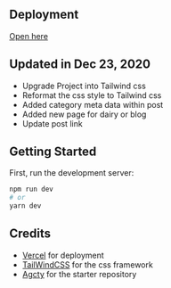 ## Deployment
[Open here](https://chanrose.vercel.app)


## Updated in Dec 23, 2020

- Upgrade Project into Tailwind css
- Reformat the css style to Tailwind css
- Added category meta data within post
- Added new page for dairy or blog
- Update post link

## Getting Started

First, run the development server:

```bash
npm run dev
# or
yarn dev
```
## Credits
- [Vercel](https://vercel.com) for deployment
- [TailWindCSS](https://tailwindcss.com/) for the css framework
- [Agcty](https://github.com/agcty/nextjs-advanced-starter) for the starter repository
